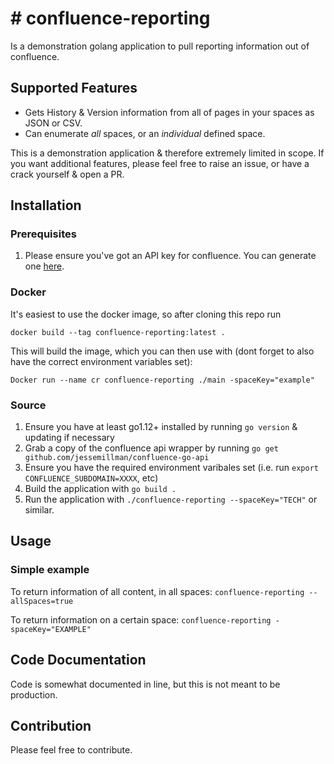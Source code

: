 # # confluence-reporting

Is a demonstration golang application to pull reporting information out of confluence.

## Supported Features

- Gets History & Version information from all of pages in your spaces as JSON or CSV.
- Can enumerate _all_ spaces, or an _individual_ defined space.

This is a demonstration application & therefore extremely limited in scope. If you want additional features, please feel free to raise an issue, or have a crack yourself & open a PR.

## Installation
### Prerequisites
1. Please ensure you've got an API key for confluence. You can generate one [here](https://id.atlassian.com/manage-profile/security/api-tokens).

### Docker
It's easiest to use the docker image, so after cloning this repo run

```
docker build --tag confluence-reporting:latest .
```
This will build the image, which you can then use with (dont forget to also have the correct environment variables set):

```
Docker run --name cr confluence-reporting ./main -spaceKey="example"
```

### Source
1. Ensure you have at least go1.12+ installed by running `go version` & updating if necessary
2. Grab a copy of the confluence api wrapper by running `go get github.com/jessemillman/confluence-go-api`
3. Ensure you have the required environment varibales set (i.e. run `export CONFLUENCE_SUBDOMAIN=XXXX`, etc)
4. Build the application with `go build .`
5. Run the application with `./confluence-reporting --spaceKey="TECH"` or similar.

## Usage

### Simple example

To return information of all content, in all spaces:
`confluence-reporting --allSpaces=true`

To return information on a certain space:
`confluence-reporting -spaceKey="EXAMPLE"`

## Code Documentation

Code is somewhat documented in line, but this is not meant to be production.

## Contribution

Please feel free to contribute.